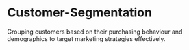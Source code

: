 # Customer-Segmentation
Grouping customers based on their purchasing behaviour and demographics to target marketing strategies effectively.
